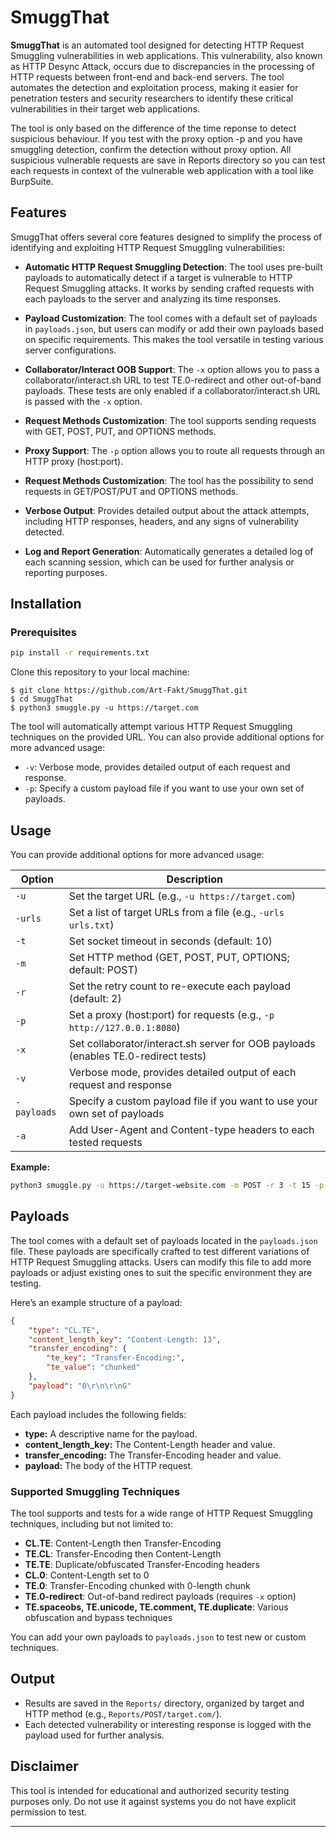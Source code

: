 # SmuggThat

**SmuggThat** is an automated tool designed for detecting HTTP Request Smuggling vulnerabilities in web applications. This vulnerability, also known as HTTP Desync Attack, occurs due to discrepancies in the processing of HTTP requests between front-end and back-end servers. The tool automates the detection and exploitation process, making it easier for penetration testers and security researchers to identify these critical vulnerabilities in their target web applications.

The tool is only based on the difference of the time reponse to detect suspicious behaviour. If you test with the proxy option -p and you have smuggling detection, confirm the detection without proxy option.
All suspicious vulnerable requests are save in Reports directory so you can test each requests in context of the vulnerable web application with a tool like BurpSuite.

## Features

SmuggThat offers several core features designed to simplify the process of identifying and exploiting HTTP Request Smuggling vulnerabilities:

- **Automatic HTTP Request Smuggling Detection**: The tool uses pre-built payloads to automatically detect if a target is vulnerable to HTTP Request Smuggling attacks. It works by sending crafted requests with each payloads to the server and analyzing its time responses.
  
- **Payload Customization**: The tool comes with a default set of payloads in `payloads.json`, but users can modify or add their own payloads based on specific requirements. This makes the tool versatile in testing various server configurations.

- **Collaborator/Interact OOB Support**: The `-x` option allows you to pass a collaborator/interact.sh URL to test TE.0-redirect and other out-of-band payloads. These tests are only enabled if a collaborator/interact.sh URL is passed with the `-x` option.

- **Request Methods Customization**: The tool supports sending requests with GET, POST, PUT, and OPTIONS methods.

- **Proxy Support**: The `-p` option allows you to route all requests through an HTTP proxy (host:port).

- **Request Methods Customization**: The tool has the possibility to send requests in GET/POST/PUT and OPTIONS methods.

- **Verbose Output**: Provides detailed output about the attack attempts, including HTTP responses, headers, and any signs of vulnerability detected.

- **Log and Report Generation**: Automatically generates a detailed log of each scanning session, which can be used for further analysis or reporting purposes.

## Installation

### Prerequisites

```bash
pip install -r requirements.txt
```
Clone this repository to your local machine:
```
$ git clone https://github.com/Art-Fakt/SmuggThat.git
$ cd SmuggThat
$ python3 smuggle.py -u https://target.com
```
The tool will automatically attempt various HTTP Request Smuggling techniques on the provided URL. You can also provide additional options for more advanced usage:
 - `-v`: Verbose mode, provides detailed output of each request and response.
 - `-p`: Specify a custom payload file if you want to use your own set of payloads.

## Usage

You can provide additional options for more advanced usage:

| Option         | Description                                                                                 |
|----------------|---------------------------------------------------------------------------------------------|
| `-u`           | Set the target URL (e.g., `-u https://target.com`)                                          |
| `-urls`        | Set a list of target URLs from a file (e.g., `-urls urls.txt`)                              |
| `-t`           | Set socket timeout in seconds (default: 10)                                                 |
| `-m`           | Set HTTP method (GET, POST, PUT, OPTIONS; default: POST)                                    |
| `-r`           | Set the retry count to re-execute each payload (default: 2)                                 |
| `-p`           | Set a proxy (host:port) for requests (e.g., `-p http://127.0.0.1:8080`)                     |
| `-x`           | Set collaborator/interact.sh server for OOB payloads (enables TE.0-redirect tests)          |
| `-v`           | Verbose mode, provides detailed output of each request and response                         |
| `-payloads`    | Specify a custom payload file if you want to use your own set of payloads                   |
| `-a`           | Add User-Agent and Content-type headers to each tested requests                             |

**Example:**
```bash
python3 smuggle.py -u https://target-website.com -m POST -r 3 -t 15 -p http://127.0.0.1:8080 -x https://your-collaborator-url/
```

## Payloads

The tool comes with a default set of payloads located in the `payloads.json` file. These payloads are specifically crafted to test different variations of HTTP Request Smuggling attacks. Users can modify this file to add more payloads or adjust existing ones to suit the specific environment they are testing.

Here’s an example structure of a payload:
```json
{
    "type": "CL.TE",
    "content_length_key": "Content-Length: 13",
    "transfer_encoding": {
        "te_key": "Transfer-Encoding:",
        "te_value": "chunked"
    },
    "payload": "0\r\n\r\nG"
}
```
Each payload includes the following fields:
 - **type:** A descriptive name for the payload.
 - **content_length_key:** The Content-Length header and value.
 - **transfer_encoding:** The Transfer-Encoding header and value.
 - **payload:** The body of the HTTP request.

### Supported Smuggling Techniques

The tool supports and tests for a wide range of HTTP Request Smuggling techniques, including but not limited to:
- **CL.TE**: Content-Length then Transfer-Encoding
- **TE.CL**: Transfer-Encoding then Content-Length
- **TE.TE**: Duplicate/obfuscated Transfer-Encoding headers
- **CL.0**: Content-Length set to 0
- **TE.0**: Transfer-Encoding chunked with 0-length chunk
- **TE.0-redirect**: Out-of-band redirect payloads (requires `-x` option)
- **TE.spaceobs, TE.unicode, TE.comment, TE.duplicate**: Various obfuscation and bypass techniques

You can add your own payloads to `payloads.json` to test new or custom techniques.

## Output

- Results are saved in the `Reports/` directory, organized by target and HTTP method (e.g., `Reports/POST/target.com/`).
- Each detected vulnerability or interesting response is logged with the payload used for further analysis.

## Disclaimer

This tool is intended for educational and authorized security testing purposes only. Do not use it against systems you do not have explicit permission to test.

---
